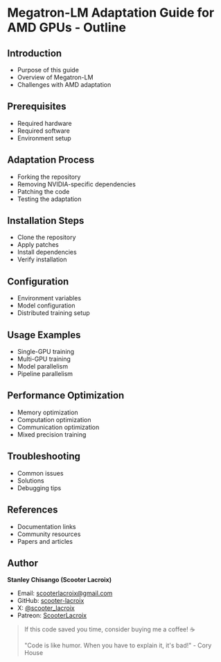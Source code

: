 # Megatron-LM Adaptation Guide for AMD GPUs - Outline

## Introduction
- Purpose of this guide
- Overview of Megatron-LM
- Challenges with AMD adaptation

## Prerequisites
- Required hardware
- Required software
- Environment setup

## Adaptation Process
- Forking the repository
- Removing NVIDIA-specific dependencies
- Patching the code
- Testing the adaptation

## Installation Steps
- Clone the repository
- Apply patches
- Install dependencies
- Verify installation

## Configuration
- Environment variables
- Model configuration
- Distributed training setup

## Usage Examples
- Single-GPU training
- Multi-GPU training
- Model parallelism
- Pipeline parallelism

## Performance Optimization
- Memory optimization
- Computation optimization
- Communication optimization
- Mixed precision training

## Troubleshooting
- Common issues
- Solutions
- Debugging tips

## References
- Documentation links
- Community resources
- Papers and articles


## Author

**Stanley Chisango (Scooter Lacroix)**

- Email: scooterlacroix@gmail.com
- GitHub: [scooter-lacroix](https://github.com/scooter-lacroix)
- X: [@scooter_lacroix](https://x.com/scooter_lacroix)
- Patreon: [ScooterLacroix](https://patreon.com/ScooterLacroix)

> If this code saved you time, consider buying me a coffee! ☕
> 
> "Code is like humor. When you have to explain it, it's bad!" - Cory House

